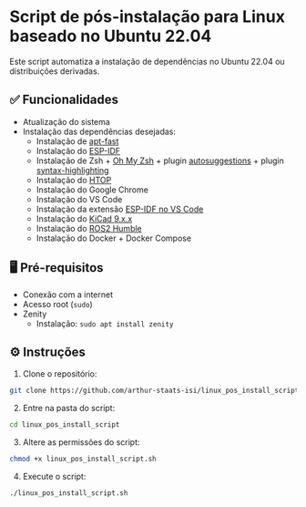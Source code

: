 # Script de pós-instalação para Linux baseado no Ubuntu 22.04

Este script automatiza a instalação de dependências no Ubuntu 22.04 ou distribuições derivadas.

## ✅ Funcionalidades

- Atualização do sistema
- Instalação das dependências desejadas:
  - Instalação de [apt-fast](https://github.com/ilikenwf/apt-fast)
  - Instalação do [ESP-IDF](https://github.com/espressif/esp-idf)
  - Instalação de Zsh + [Oh My Zsh](https://github.com/ohmyzsh/ohmyzsh) + plugin [autosuggestions](https://github.com/zsh-users/zsh-autosuggestions) + plugin [syntax-highlighting](https://github.com/zsh-users/zsh-syntax-highlighting)
  - Instalação do [HTOP](https://github.com/htop-dev/htop)
  - Instalação do Google Chrome
  - Instalação do VS Code
  - Instalação da extensão [ESP-IDF no VS Code](https://github.com/espressif/vscode-esp-idf-extension)
  - Instalação do [KiCad 9.x.x](https://www.kicad.org/)
  - Instalação do [ROS2 Humble](https://docs.ros.org/en/humble/index.html)
  - Instalação do Docker + Docker Compose

## 🖥️ Pré-requisitos

- Conexão com a internet
- Acesso root (`sudo`)
- Zenity
  - Instalação: `sudo apt install zenity`

## ⚙️ Instruções

1. Clone o repositório:

```bash
git clone https://github.com/arthur-staats-isi/linux_pos_install_script.git
```

2. Entre na pasta do script:

```bash
cd linux_pos_install_script
```

3. Altere as permissões do script:

```bash
chmod +x linux_pos_install_script.sh
```

4. Execute o script:

```bash
./linux_pos_install_script.sh
```
